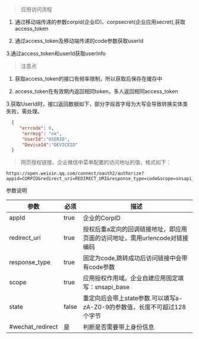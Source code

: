 >应用访问流程
1. 通过移动端传递的参数corpid(企业ID)、corpsecret(企业应用secret),获取access_token

2. 通过access_token及移动端传递的code参数获取userId

3.通过access_token和userId获取userInfo


> 注意点
1. 获取access_token的接口有频率限制，所以获取后保存在缓存中

2. access_token在有效期内返回相同token，多人返回相同access_token

3.获取UserId时，接口返回数据如下，部分字段首字母为大写会导致转换实体类失败，需处理。
```json
  {
     "errcode": 0,
      "errmsg": "ok",
      "UserId":"USERID",
      "DeviceId":"DEVICEID"
  }
```
> 网页授权链接，企业微信中菜单配置的访问地址的值，格式如下：
```
https://open.weixin.qq.com/connect/oauth2/authorize?appid=CORPID&redirect_uri=REDIRECT_URI&response_type=code&scope=snsapi_base&state=STATE#wechat_redirect
```
参数说明

参数|必须|描述
---|---|---
appId|true|企业的CorpID
redirect_uri|true|授权后重a定向的回调链接地址，即应用页面的访问地址，需用urlencode对链接编码
response_type|true|固定为code,跳转成功后访问链接中会带有code参数
scope|true|应用授权作用域。企业自建应用固定填写：snsapi_base
state|false|重定向后会带上state参数.可以填写a-zA-Z0-9的参数值，长度不可超过128个字节
#wechat_redirect|是|判断是否需要带上身份信息